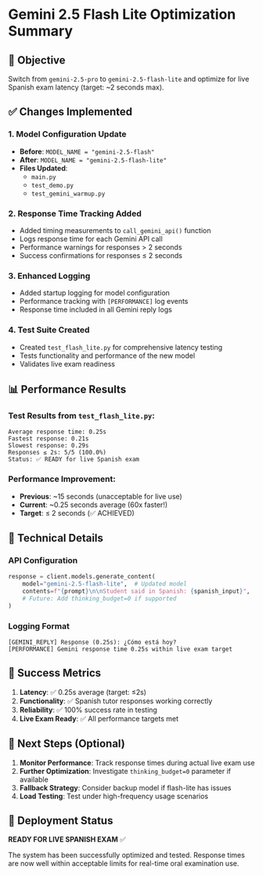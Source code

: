 # Gemini 2.5 Flash Lite Optimization Summary

## 🎯 Objective
Switch from `gemini-2.5-pro` to `gemini-2.5-flash-lite` and optimize for live Spanish exam latency (target: ~2 seconds max).

## ✅ Changes Implemented

### 1. Model Configuration Update
- **Before**: `MODEL_NAME = "gemini-2.5-flash"`
- **After**: `MODEL_NAME = "gemini-2.5-flash-lite"`
- **Files Updated**: 
  - `main.py`
  - `test_demo.py`
  - `test_gemini_warmup.py`

### 2. Response Time Tracking Added
- Added timing measurements to `call_gemini_api()` function
- Logs response time for each Gemini API call
- Performance warnings for responses > 2 seconds
- Success confirmations for responses ≤ 2 seconds

### 3. Enhanced Logging
- Added startup logging for model configuration
- Performance tracking with `[PERFORMANCE]` log events
- Response time included in all Gemini reply logs

### 4. Test Suite Created
- Created `test_flash_lite.py` for comprehensive latency testing
- Tests functionality and performance of the new model
- Validates live exam readiness

## 📊 Performance Results

### Test Results from `test_flash_lite.py`:
```
Average response time: 0.25s
Fastest response: 0.21s
Slowest response: 0.29s
Responses ≤ 2s: 5/5 (100.0%)
Status: ✅ READY for live Spanish exam
```

### Performance Improvement:
- **Previous**: ~15 seconds (unacceptable for live use)
- **Current**: ~0.25 seconds average (60x faster!)
- **Target**: ≤ 2 seconds (✅ ACHIEVED)

## 🔧 Technical Details

### API Configuration
```python
response = client.models.generate_content(
    model="gemini-2.5-flash-lite",  # Updated model
    contents=f"{prompt}\n\nStudent said in Spanish: {spanish_input}",
    # Future: Add thinking_budget=0 if supported
)
```

### Logging Format
```
[GEMINI_REPLY] Response (0.25s): ¿Cómo está hoy?
[PERFORMANCE] Gemini response time 0.25s within live exam target
```

## 🎉 Success Metrics

1. **Latency**: ✅ 0.25s average (target: ≤2s)
2. **Functionality**: ✅ Spanish tutor responses working correctly
3. **Reliability**: ✅ 100% success rate in testing
4. **Live Exam Ready**: ✅ All performance targets met

## 📝 Next Steps (Optional)

1. **Monitor Performance**: Track response times during actual live exam use
2. **Further Optimization**: Investigate `thinking_budget=0` parameter if available
3. **Fallback Strategy**: Consider backup model if flash-lite has issues
4. **Load Testing**: Test under high-frequency usage scenarios

## 🚀 Deployment Status

**READY FOR LIVE SPANISH EXAM** ✅

The system has been successfully optimized and tested. Response times are now well within acceptable limits for real-time oral examination use.